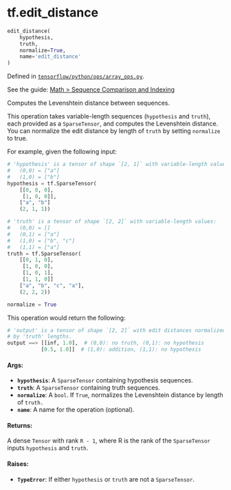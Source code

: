 <div itemscope itemtype="http://developers.google.com/ReferenceObject">
<meta itemprop="name" content="tf.edit_distance" />
</div>

# tf.edit_distance

``` python
edit_distance(
    hypothesis,
    truth,
    normalize=True,
    name='edit_distance'
)
```



Defined in [`tensorflow/python/ops/array_ops.py`](https://www.tensorflow.org/code/tensorflow/python/ops/array_ops.py).

See the guide: [Math > Sequence Comparison and Indexing](../../../api_guides/python/math_ops.md#Sequence_Comparison_and_Indexing)

Computes the Levenshtein distance between sequences.

This operation takes variable-length sequences (`hypothesis` and `truth`),
each provided as a `SparseTensor`, and computes the Levenshtein distance.
You can normalize the edit distance by length of `truth` by setting
`normalize` to true.

For example, given the following input:

```python
# 'hypothesis' is a tensor of shape `[2, 1]` with variable-length values:
#   (0,0) = ["a"]
#   (1,0) = ["b"]
hypothesis = tf.SparseTensor(
    [[0, 0, 0],
     [1, 0, 0]],
    ["a", "b"]
    (2, 1, 1))

# 'truth' is a tensor of shape `[2, 2]` with variable-length values:
#   (0,0) = []
#   (0,1) = ["a"]
#   (1,0) = ["b", "c"]
#   (1,1) = ["a"]
truth = tf.SparseTensor(
    [[0, 1, 0],
     [1, 0, 0],
     [1, 0, 1],
     [1, 1, 0]]
    ["a", "b", "c", "a"],
    (2, 2, 2))

normalize = True
```

This operation would return the following:

```python
# 'output' is a tensor of shape `[2, 2]` with edit distances normalized
# by 'truth' lengths.
output ==> [[inf, 1.0],  # (0,0): no truth, (0,1): no hypothesis
           [0.5, 1.0]]  # (1,0): addition, (1,1): no hypothesis
```

#### Args:

* <b>`hypothesis`</b>: A `SparseTensor` containing hypothesis sequences.
* <b>`truth`</b>: A `SparseTensor` containing truth sequences.
* <b>`normalize`</b>: A `bool`. If `True`, normalizes the Levenshtein distance by
    length of `truth.`
* <b>`name`</b>: A name for the operation (optional).


#### Returns:

  A dense `Tensor` with rank `R - 1`, where R is the rank of the
  `SparseTensor` inputs `hypothesis` and `truth`.


#### Raises:

* <b>`TypeError`</b>: If either `hypothesis` or `truth` are not a `SparseTensor`.